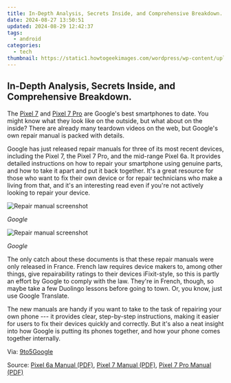 ```yaml
---
title: In-Depth Analysis, Secrets Inside, and Comprehensive Breakdown.
date: 2024-08-27 13:50:51
updated: 2024-08-29 12:42:37
tags:
  - android
categories:
  - tech
thumbnail: https://static1.howtogeekimages.com/wordpress/wp-content/uploads/2022/10/Google-Pixel-7-Review-1.jpg
---
```


## In-Depth Analysis, Secrets Inside, and Comprehensive Breakdown.

The [Pixel 7](https://video-content-creator.techidaily.com/new-split-mkv-videos-with-ease-top-10-free-software-options-for-2024/) and [Pixel 7 Pro](https://vimeo-videos.techidaily.com/new-2024-approved-how-to-make-youtube-thumbnails-online-and-offline/) are Google's best smartphones to date. You might know what they look like on the outside, but what about on the inside? There are already many teardown videos on the web, but Google's own repair manual is packed with details.

 Google has just released repair manuals for three of its most recent devices, including the Pixel 7, the Pixel 7 Pro, and the mid-range Pixel 6a. It provides detailed instructions on how to repair your smartphone using genuine parts, and how to take it apart and put it back together. It's a great resource for those who want to fix their own device or for repair technicians who make a living from that, and it's an interesting read even if you're not actively looking to repair your device.

![Repair manual screenshot](https://static1.howtogeekimages.com/wordpress/wp-content/uploads/2023/01/pixel-7-pro-2.jpg) 

_Google_

![Repair manual screenshot](https://static1.howtogeekimages.com/wordpress/wp-content/uploads/2023/01/pixel-7-pro.jpg) 

_Google_

 The only catch about these documents is that these repair manuals were only released in France. French law requires device makers to, among other things, give repairability ratings to their devices iFixit-style, so this is partly an effort by Google to comply with the law. They're in French, though, so maybe take a few Duolingo lessons before going to town. Or, you know, just use Google Translate.

 The new manuals are handy if you want to take to the task of repairing your own phone --- it provides clear, step-by-step instructions, making it easier for users to fix their devices quickly and correctly. But it's also a neat insight into how Google is putting its phones together, and how your phone comes together internally.

 Via: [9to5Google](https://9to5google.com/2023/01/27/pixel-7-pro-repair-manual/) 

 Source: [Pixel 6a Manual (PDF)](https://storage.googleapis.com/support-kms-prod/0YC3vK9sxducf1lbr3t2F1iQVsVLEqYzDgoH), [Pixel 7 Manual (PDF)](https://storage.googleapis.com/support-kms-prod/du63Oli19O29NtIaUu9zoEfrJpbHhSKfpE2J), [Pixel 7 Pro Manual (PDF)](https://storage.googleapis.com/support-kms-prod/t6xSVXdGZ5HW8siFtksPBjwdMnxY9qp8MpB7)

<ins class="adsbygoogle"
     style="display:block"
     data-ad-format="autorelaxed"
     data-ad-client="ca-pub-7571918770474297"
     data-ad-slot="1223367746"></ins>



<ins class="adsbygoogle"
     style="display:block"
     data-ad-client="ca-pub-7571918770474297"
     data-ad-slot="8358498916"
     data-ad-format="auto"
     data-full-width-responsive="true"></ins>
